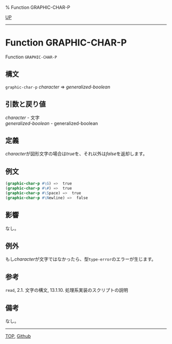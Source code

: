 % Function GRAPHIC-CHAR-P

[UP](13.2.html)  

---

# Function GRAPHIC-CHAR-P


Function `GRAPHIC-CHAR-P`


## 構文

`graphic-char-p` *character* => *generalized-boolean*


## 引数と戻り値

*character* - 文字  
*generalized-boolean* - generalized-boolean


## 定義

*character*が図形文字の場合は*true*を、それ以外は*false*を返却します。


## 例文

```lisp
(graphic-char-p #\G) =>  true
(graphic-char-p #\#) =>  true
(graphic-char-p #\Space) =>  true
(graphic-char-p #\Newline) =>  false
```


## 影響

なし。


## 例外

もし*character*が文字ではなかったら、型`type-error`のエラーが生じます。


## 参考

`read`, 2.1. 文字の構文, 13.1.10. 処理系実装のスクリプトの説明


## 備考

なし。


---
[TOP](index.html),  [Github](https://github.com/nptcl/npt-japanese)

